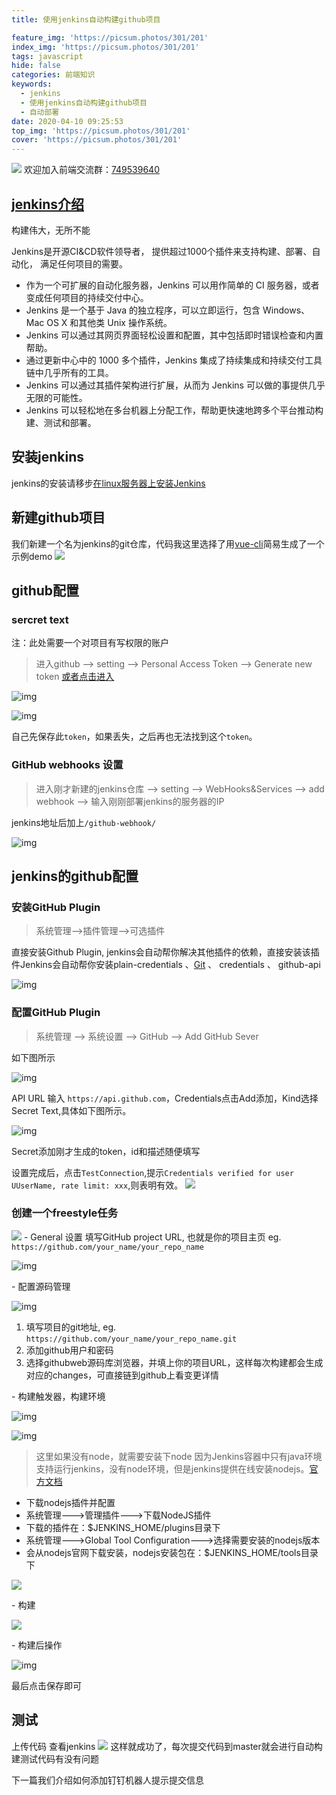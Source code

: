 ```yaml
---
title: 使用jenkins自动构建github项目

feature_img: 'https://picsum.photos/301/201'
index_img: 'https://picsum.photos/301/201'
tags: javascript
hide: false
categories: 前端知识
keywords:
  - jenkins
  - 使用jenkins自动构建github项目
  - 自动部署
date: 2020-04-10 09:25:53
top_img: 'https://picsum.photos/301/201'
cover: 'https://picsum.photos/301/201'
---
```

![](https://gitee.com/Wzhichao/img/raw/master/uPic/6EZtuT00%20.png)
欢迎加入前端交流群：[749539640](//shang.qq.com/wpa/qunwpa?idkey=f528775f242a7c39fe8512383febb8990e621bf97354c2fb82f6832097b7c501) 

## [jenkins介绍](https://jenkins.io/zh/)
构建伟大，无所不能

Jenkins是开源CI&CD软件领导者， 提供超过1000个插件来支持构建、部署、自动化， 满足任何项目的需要。
- 作为一个可扩展的自动化服务器，Jenkins 可以用作简单的 CI 服务器，或者变成任何项目的持续交付中心。
- Jenkins 是一个基于 Java 的独立程序，可以立即运行，包含 Windows、Mac OS X 和其他类 Unix 操作系统。
- Jenkins 可以通过其网页界面轻松设置和配置，其中包括即时错误检查和内置帮助。
- 通过更新中心中的 1000 多个插件，Jenkins 集成了持续集成和持续交付工具链中几乎所有的工具。
- Jenkins 可以通过其插件架构进行扩展，从而为 Jenkins 可以做的事提供几乎无限的可能性。
- Jenkins 可以轻松地在多台机器上分配工作，帮助更快速地跨多个平台推动构建、测试和部署。

## 安装jenkins
jenkins的安装请移步[在linux服务器上安装Jenkins](https://www.jianshu.com/p/c517f09df025)

## 新建github项目
我们新建一个名为jenkins的git仓库，代码我这里选择了用[vue-cli](https://cli.vuejs.org/)简易生成了一个示例demo
![](https://gitee.com/Wzhichao/img/raw/master/uPic/ByAMEO42%20.png)

## github配置

### sercret text

注：此处需要一个对项目有写权限的账户

> 进入github --> setting --> Personal Access Token --> Generate new token
[或者点击进入](https://github.com/settings/tokens/new)

![img](https://gitee.com/Wzhichao/img/raw/master/uPic/IYOV3G06%20.png)

![img](https://gitee.com/Wzhichao/img/raw/master/uPic/xUqndM35%20.png)

自己先保存此`token`，如果丢失，之后再也无法找到这个`token`。

### GitHub webhooks 设置

> 进入刚才新建的jenkins仓库 --> setting --> WebHooks&Services --> add webhook --> 输入刚刚部署jenkins的服务器的IP

jenkins地址后加上```/github-webhook/```

![img](https://gitee.com/Wzhichao/img/raw/master/uPic/QqqJoy08%20.png)

## jenkins的github配置

### 安装GitHub Plugin

> 系统管理-->插件管理-->可选插件

直接安装Github Plugin, jenkins会自动帮你解决其他插件的依赖，直接安装该插件Jenkins会自动帮你安装plain-credentials 、[Git](http://lib.csdn.net/base/git) 、 credentials 、 github-api

![img](https://gitee.com/Wzhichao/img/raw/master/uPic/436630-ff8c8744ed7ade0d15%20.png)

### 配置GitHub Plugin

> 系统管理 --> 系统设置 --> GitHub --> Add GitHub Sever

如下图所示

![img](https://gitee.com/Wzhichao/img/raw/master/uPic/rzzEY431%20.png)

API URL 输入 `https://api.github.com`，Credentials点击Add添加，Kind选择Secret Text,具体如下图所示。

![img](https://gitee.com/Wzhichao/img/raw/master/uPic/5srXs406%20.png)

Secret添加刚才生成的token，id和描述随便填写

设置完成后，点击`TestConnection`,提示`Credentials
 verified for user UUserName, rate limit: xxx`,则表明有效。
 ![](https://gitee.com/Wzhichao/img/raw/master/uPic/diNJuO28%20.png)

 ### 创建一个freestyle任务
![](https://gitee.com/Wzhichao/img/raw/master/uPic/uMDxQj41%20.png)
\- General 设置
填写GitHub project URL, 也就是你的项目主页
eg. `https://github.com/your_name/your_repo_name`

![img](https://gitee.com/Wzhichao/img/raw/master/uPic/amghlB38%20.png)

\- 配置源码管理

![img](https://gitee.com/Wzhichao/img/raw/master/uPic/ycegOY59%20.png)

1. 填写项目的git地址, eg. `https://github.com/your_name/your_repo_name.git`
2. 添加github用户和密码
3. 选择githubweb源码库浏览器，并填上你的项目URL，这样每次构建都会生成对应的changes，可直接链到github上看变更详情

\- 构建触发器，构建环境

![img](https://gitee.com/Wzhichao/img/raw/master/uPic/OaN2fB22%20.png)

![img](https://gitee.com/Wzhichao/img/raw/master/uPic/FYgxXC09%20.png)

>这里如果没有node，就需要安装下node
因为Jenkins容器中只有java环境支持运行jenkins，没有node环境，但是jenkins提供在线安装nodejs。[官方文档](https://plugins.jenkins.io/nodejs)

- 下载nodejs插件并配置
- 系统管理--->管理插件--->下载NodeJS插件
- 下载的插件在：$JENKINS_HOME/plugins目录下
- 系统管理--->Global Tool Configuration--->选择需要安装的nodejs版本
- 会从nodejs官网下载安装，nodejs安装包在：$JENKINS_HOME/tools目录下

![](https://gitee.com/Wzhichao/img/raw/master/uPic/3611157-f781ebbe880aa77203%20.png)

\- 构建

![](https://gitee.com/Wzhichao/img/raw/master/uPic/0kqlIQ16%20.png)

\- 构建后操作

![img](https://gitee.com/Wzhichao/img/raw/master/uPic/3Cz30U13%20.png)

最后点击保存即可

## 测试
上传代码
查看jenkins
![](https://gitee.com/Wzhichao/img/raw/master/uPic/MrUocw40%20.png)
这样就成功了，每次提交代码到master就会进行自动构建测试代码有没有问题

下一篇我们介绍如何添加钉钉机器人提示提交信息